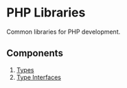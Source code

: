 # PHP Libraries

Common libraries for PHP development.

## Components

1. [Types](./src/Type/README.md)
2. [Type Interfaces](./src/TypeInterface/README.md)